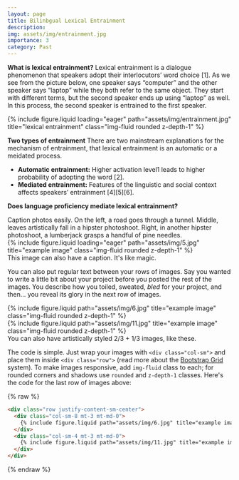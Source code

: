 ```yaml
---
layout: page
title: Bilinbgual Lexical Entrainment
description:
img: assets/img/entrainment.jpg
importance: 3
category: Past
---
```


<strong>What is lexical entrainment?</strong>
Lexical entrainment is a dialogue phenomenon that speakers adopt their interlocutors’ word choice [1]. As we see from the picture below, one speaker says “computer” and the other speaker says “laptop” while they both refer to the same object. They start with different terms, but the second speaker ends up using “laptop” as well. In this process, the second speaker is entrained to the first speaker.

<div class="row">
    <div class="col-sm mt-3 mt-md-0">
        {% include figure.liquid loading="eager" path="assets/img/entrainment.jpg" title="lexical entrainment" class="img-fluid rounded z-depth-1" %}
    </div>
</div>

<strong>Two types of entrainment</strong>
There are two mainstream explanations for the mechanism of entrainment, that lexical entrainment is an automatic or a meidated process.

<div class="highlighted-content">
    <ul>
        <li><strong>Automatic entrainment:</strong> Higher activation level1 leads to higher probability of adopting the word [2].</li>
        <li><strong>Mediated entrainment:</strong> Features of the linguistic and social context affects speakers’ entrainment [4][5][6].</li>
    </ul>
</div>

<strong>Does language proficiency mediate lexical entrainment?</strong>

<div class="caption">
    Caption photos easily. On the left, a road goes through a tunnel. Middle, leaves artistically fall in a hipster photoshoot. Right, in another hipster photoshoot, a lumberjack grasps a handful of pine needles.
</div>
<div class="row">
    <div class="col-sm mt-3 mt-md-0">
        {% include figure.liquid loading="eager" path="assets/img/5.jpg" title="example image" class="img-fluid rounded z-depth-1" %}
    </div>
</div>
<div class="caption">
    This image can also have a caption. It's like magic.
</div>

You can also put regular text between your rows of images.
Say you wanted to write a little bit about your project before you posted the rest of the images.
You describe how you toiled, sweated, _bled_ for your project, and then... you reveal its glory in the next row of images.

<div class="row justify-content-sm-center">
    <div class="col-sm-8 mt-3 mt-md-0">
        {% include figure.liquid path="assets/img/6.jpg" title="example image" class="img-fluid rounded z-depth-1" %}
    </div>
    <div class="col-sm-4 mt-3 mt-md-0">
        {% include figure.liquid path="assets/img/11.jpg" title="example image" class="img-fluid rounded z-depth-1" %}
    </div>
</div>
<div class="caption">
    You can also have artistically styled 2/3 + 1/3 images, like these.
</div>

The code is simple.
Just wrap your images with `<div class="col-sm">` and place them inside `<div class="row">` (read more about the <a href="https://getbootstrap.com/docs/4.4/layout/grid/">Bootstrap Grid</a> system).
To make images responsive, add `img-fluid` class to each; for rounded corners and shadows use `rounded` and `z-depth-1` classes.
Here's the code for the last row of images above:

{% raw %}

```html
<div class="row justify-content-sm-center">
  <div class="col-sm-8 mt-3 mt-md-0">
    {% include figure.liquid path="assets/img/6.jpg" title="example image" class="img-fluid rounded z-depth-1" %}
  </div>
  <div class="col-sm-4 mt-3 mt-md-0">
    {% include figure.liquid path="assets/img/11.jpg" title="example image" class="img-fluid rounded z-depth-1" %}
  </div>
</div>
```

{% endraw %}
